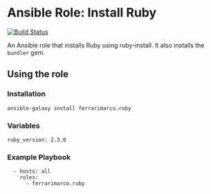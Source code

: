 # Ansible Role: Install Ruby
[![Build Status](https://travis-ci.org/ferrarimarco/ansible-role-ruby.svg?branch=master)](https://travis-ci.org/ferrarimarco/ansible-role-ruby)

An Ansible role that installs Ruby using ruby-install. It also installs the `bundler` gem.

## Using the role
### Installation
```
ansible-galaxy install ferrarimarco.ruby
```

### Variables
```
ruby_version: 2.3.0
```

### Example Playbook
```
  - hosts: all
    roles:
      - ferrarimarco.ruby
```
